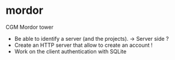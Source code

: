 # mordor
CGM Mordor tower

- Be able to identify a server (and the projects). -> Server side ?
- Create an HTTP server that allow to create an account !
- Work on the client authentication with SQLite
